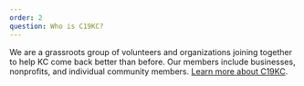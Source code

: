 ```yaml
---
order: 2
question: Who is C19KC?
---
```

We are a grassroots group of volunteers and organizations joining together to help KC come back better than before. Our members include businesses, nonprofits, and individual community members. [Learn more about C19KC](http://www.c19kc.org).